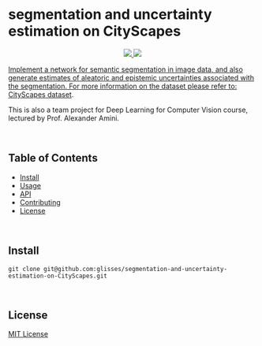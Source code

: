 # segmentation and uncertainty estimation on CityScapes

<div align="center"><p>
    <a href="https://github.com/glisses/segmentation-and-uncertainty-estimation-on-CityScapes/pulse">
      <img src="https://img.shields.io/github/last-commit/glisses/segmentation-and-uncertainty-estimation-on-CityScapes?color=%4dc71f&label=Last%20Commit&logo=github&style=flat-square"/>
    </a>
    <a href="https://github.com/glisses/segmentation-and-uncertainty-estimation-on-CityScapes/blob/main/LICENSE">
      <img src="https://img.shields.io/github/license/glisses/segmentation-and-uncertainty-estimation-on-CityScapes?label=License&logo=GNU&style=flat-square"/>
</p>
</div>



                  
Implement a network for semantic segmentation in image data, and also generate estimates of aleatoric and epistemic uncertainties associated with the segmentation. 
For more information on the dataset please refer to: [CityScapes dataset](https://www.cityscapes-dataset.com/). 
          
This is also a team project for Deep Learning for Computer Vision course, lectured by Prof. Alexander Amini.

​                         

## Table of Contents

- [Install](#install)
- [Usage](#usage)
- [API](#api)
- [Contributing](#contributing)
- [License](#license)

​                         

## Install

```
git clone git@github.com:glisses/segmentation-and-uncertainty-estimation-on-CityScapes.git
```

​                        

## License

[MIT License](../LICENSE)
